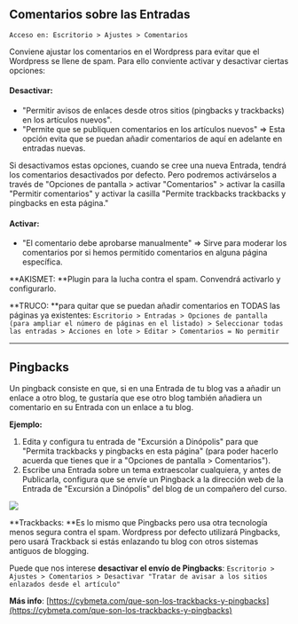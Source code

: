 ## Comentarios sobre las Entradas

```
Acceso en: Escritorio > Ajustes > Comentarios
```

Conviene ajustar los comentarios en el Wordpress para evitar que el Wordpress se llene de spam. Para ello conviente activar y desactivar ciertas opciones:

#### Desactivar:

* "Permitir avisos de enlaces desde otros sitios \(pingbacks y trackbacks\) en los artículos nuevos".
* "Permite que se publiquen comentarios en los artículos nuevos" =&gt; Esta opción evita que se puedan añadir comentarios de aquí en adelante en entradas nuevas.

Si desactivamos estas opciones, cuando se cree una nueva Entrada, tendrá los comentarios desactivados por defecto. Pero podremos activárselos a través de "Opciones de pantalla &gt; activar "Comentarios" &gt; activar la casilla "Permitir comentarios" y activar la casilla "Permite trackbacks trackbacks y pingbacks en esta página."

#### Activar:

* "El comentario debe aprobarse manualmente" =&gt; Sirve para moderar los comentarios por si hemos permitido comentarios en alguna página específica.

**AKISMET: **Plugin para la lucha contra el spam. Convendrá activarlo y configurarlo.

**TRUCO: **para quitar que se puedan añadir comentarios en TODAS las páginas ya existentes: `Escritorio > Entradas > Opciones de pantalla (para ampliar el número de páginas en el listado) > Seleccionar todas las entradas > Acciones en lote > Editar > Comentarios = No permitir`

---

## Pingbacks

Un pingback consiste en que, si en una Entrada de tu blog vas a añadir un enlace a otro blog, te gustaría que ese otro blog también añadiera un comentario en su Entrada con un enlace a tu blog.

**Ejemplo:**

1. Edita y configura tu entrada de "Excursión a Dinópolis" para que "Permita trackbacks y pingbacks en esta página" \(para poder hacerlo acuerda que tienes que ir a "Opciones de pantalla &gt; Comentarios"\).
2. Escribe una Entrada sobre un tema extraescolar cualquiera, y antes de Publicarla, configura que se envíe un Pingback a la dirección web de la Entrada de "Excursión a Dinópolis" del blog de un compañero del curso.

![](https://catedu.gitbooks.io/atrevete-con-wordpress/content/assets/pingback.png)

**Trackbacks: **Es lo mismo que Pingbacks pero usa otra tecnología menos segura contra el spam. Wordpress por defecto utilizará Pingbacks, pero usará Trackback si estás enlazando tu blog con otros sistemas antiguos de blogging.

Puede que nos interese **desactivar el envío de Pingbacks**:  `Escritorio > Ajustes > Comentarios > Desactivar "Tratar de avisar a los sitios enlazados desde el artículo"`

**Más info**: [https://cybmeta.com/que-son-los-trackbacks-y-pingbacks](https://cybmeta.com/que-son-los-trackbacks-y-pingbacks)

